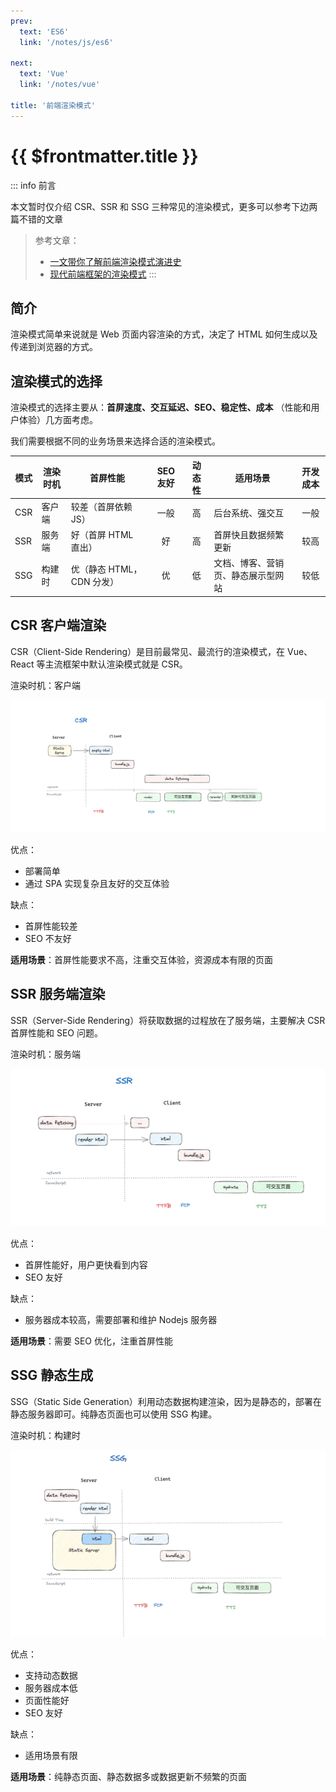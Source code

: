 ```yaml
---
prev:
  text: 'ES6'
  link: '/notes/js/es6'

next: 
  text: 'Vue'
  link: '/notes/vue'

title: '前端渲染模式'
---
```


# {{ $frontmatter.title }}

::: info 前言

本文暂时仅介绍 CSR、SSR 和 SSG 三种常见的渲染模式，更多可以参考下边两篇不错的文章

> 参考文章：
> - [一文带你了解前端渲染模式演进史](https://juejin.cn/post/7293500966212583465)
> - [现代前端框架的渲染模式](https://cloud.tencent.com/developer/article/2347380)
:::


## 简介

渲染模式简单来说就是 Web 页面内容渲染的方式，决定了 HTML 如何生成以及传递到浏览器的方式。


## 渲染模式的选择

渲染模式的选择主要从：**首屏速度、交互延迟、SEO、稳定性、成本** （性能和用户体验）几方面考虑。

我们需要根据不同的业务场景来选择合适的渲染模式。

|模式|渲染时机|         首屏性能         |SEO 友好|动态性|          适用场景          |开发成本|
|---|-------|------------------------|:------:|:--:|---------------------------|:-----:|
|CSR| 客户端 |    较差（首屏依赖 JS）    |   一般  | 高 |       后台系统、强交互         |一般|
|SSR| 服务端 |    好（首屏 HTML 直出）   |   好   | 高 |     首屏快且数据频繁更新        |较高|
|SSG| 构建时 | 优（静态 HTML，CDN 分发） |   优   | 低 | 文档、博客、营销页、静态展示型网站 |较低|


## CSR 客户端渲染

CSR（Client-Side Rendering）是目前最常见、最流行的渲染模式，在 Vue、React 等主流框架中默认渲染模式就是 CSR。

渲染时机：客户端

![](../../public/imgs/render/CSR.png)

优点：
- 部署简单
- 通过 SPA 实现复杂且友好的交互体验

缺点：
- 首屏性能较差
- SEO 不友好

**适用场景**：首屏性能要求不高，注重交互体验，资源成本有限的页面


## SSR 服务端渲染

SSR（Server-Side Rendering）将获取数据的过程放在了服务端，主要解决 CSR 首屏性能和 SEO 问题。

渲染时机：服务端

![](../../public/imgs/render/SSR.png)

优点：
- 首屏性能好，用户更快看到内容
- SEO 友好

缺点：
- 服务器成本较高，需要部署和维护 Nodejs 服务器

**适用场景**：需要 SEO 优化，注重首屏性能


## SSG 静态生成

SSG（Static Side Generation）利用动态数据构建渲染，因为是静态的，部署在静态服务器即可。纯静态页面也可以使用 SSG 构建。

渲染时机：构建时

![](../../public/imgs/render/SSG.png)

优点：
- 支持动态数据
- 服务器成本低
- 页面性能好
- SEO 友好

缺点：
- 适用场景有限

**适用场景**：纯静态页面、静态数据多或数据更新不频繁的页面
